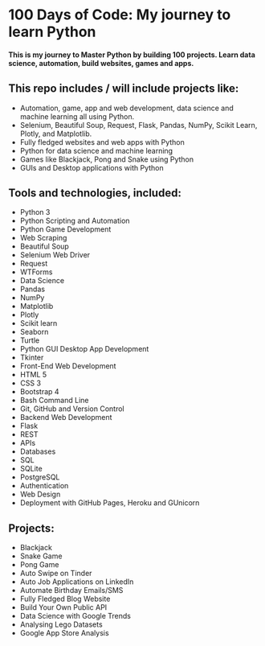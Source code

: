 # 100 Days of Code: My journey to learn Python
#### This is my journey to Master Python by building 100 projects. Learn data science, automation, build websites, games and apps.   

## This repo includes / will include projects like:

- Automation, game, app and web development, data science and machine learning all using Python.
- Selenium, Beautiful Soup, Request, Flask, Pandas, NumPy, Scikit Learn, Plotly, and Matplotlib.
- Fully fledged websites and web apps with Python
- Python for data science and machine learning
- Games like Blackjack, Pong and Snake using Python
- GUIs and Desktop applications with Python


## Tools and technologies, included:
- Python 3
- Python Scripting and Automation
- Python Game Development
- Web Scraping
- Beautiful Soup
- Selenium Web Driver
- Request
- WTForms
- Data Science
- Pandas
- NumPy
- Matplotlib
- Plotly
- Scikit learn
- Seaborn
- Turtle
- Python GUI Desktop App Development
- Tkinter
- Front-End Web Development
- HTML 5
- CSS 3
- Bootstrap 4
- Bash Command Line
- Git, GitHub and Version Control
- Backend Web Development
- Flask
- REST
- APIs
- Databases
- SQL
- SQLite
- PostgreSQL
- Authentication
- Web Design
- Deployment with GitHub Pages, Heroku and GUnicorn

## Projects:
- Blackjack
- Snake Game
- Pong Game
- Auto Swipe on Tinder
- Auto Job Applications on LinkedIn
- Automate Birthday Emails/SMS
- Fully Fledged Blog Website
- Build Your Own Public API
- Data Science with Google Trends
- Analysing Lego Datasets
- Google App Store Analysis